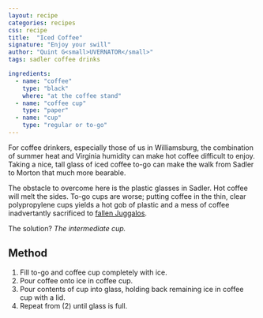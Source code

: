 ```yaml
---
layout: recipe
categories: recipes
css: recipe
title:  "Iced Coffee"
signature: "Enjoy your swill"
author: "Quint G<small>UVERNATOR</small>"
tags: sadler coffee drinks

ingredients:
  - name: "coffee"
    type: "black"
    where: "at the coffee stand"
  - name: "coffee cup"
    type: "paper"
  - name: "cup"
    type: "regular or to-go"
---
```


For coffee drinkers, especially those of us in Williamsburg, the combination of summer heat and Virginia humidity can make hot coffee difficult to enjoy. Taking a nice, tall glass of iced coffee to-go can make the walk from Sadler to Morton that much more bearable.

The obstacle to overcome here is the plastic glasses in Sadler. Hot coffee will melt the sides. To-go cups are worse; putting coffee in the thin, clear polypropylene cups yields a hot gob of plastic and a mess of coffee inadvertantly sacrificed to [fallen Juggalos][juggalos].

The solution? _The intermediate cup._

## Method

1. Fill to-go and coffee cup completely with ice.
2. Pour coffee onto ice in coffee cup.
3. Pour contents of cup into glass, holding back remaining ice in coffee cup with a lid.
4. Repeat from (2) until glass is full.


[juggalos]: http://www.insaneclownposse.com/?page_id=5
